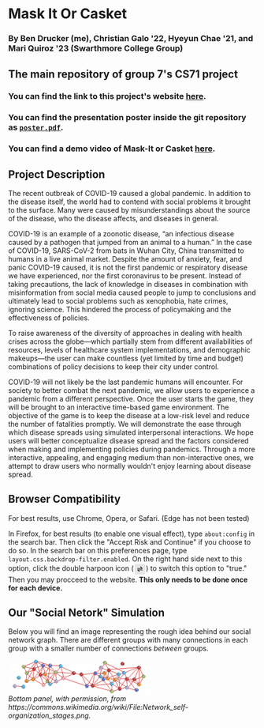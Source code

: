 # Mask It Or Casket
### By Ben Drucker (me), Christian Galo '22, Hyeyun Chae '21, and Mari Quiroz '23 (Swarthmore College Group)
## The main repository of group 7's CS71 project

### You can find the link to this project's website [here](https://ben-drucker.github.io/Mask-It-Or-Casket/).

### You can find the presentation poster inside the git repository as [`poster.pdf`](https://github.com/Ben-Drucker/Mask-It-Or-Casket/blob/master/poster.pdf).

### You can find a demo video of Mask-It or Casket [here](https://www.youtube.com/watch?v=4icUOo1R2F8). 

## Project Description

The recent outbreak of COVID-19 caused a global pandemic. In addition to the disease itself, the world had to contend with social problems it brought to the surface. Many were caused by misunderstandings about the source of the disease, who the disease affects, and diseases in general. 

COVID-19 is an example of a zoonotic disease, “an infectious disease caused by a pathogen that jumped from an animal to a human.” In the case of COVID-19, SARS-CoV-2 from bats in Wuhan City, China transmitted to humans in a live animal market. Despite the amount of anxiety, fear, and panic COVID-19 caused, it is not the first pandemic or respiratory disease we have experienced, nor the first coronavirus to be present. Instead of taking precautions, the lack of knowledge in diseases in combination with misinformation from social media caused people to jump to conclusions and ultimately lead to social problems such as xenophobia, hate crimes, ignoring science. This hindered the process of policymaking and the effectiveness of policies.

To raise awareness of the diversity of approaches in dealing with health crises across the globe—which partially stem from different availabilities of resources, levels of healthcare system implementations, and demographic makeups—the user can make countless (yet limited by time and budget) combinations of policy decisions to keep their city under control. 

COVID-19 will not likely be the last pandemic humans will encounter. For society to better combat the next pandemic, we allow users to experience a pandemic from a different perspective. Once the user starts the game, they will be brought to an interactive time-based game environment. The objective of the game is to keep the disease at a low-risk level and reduce the number of fatalities promptly. We will demonstrate the ease through which disease spreads using simulated interpersonal interactions. We hope users will better conceptualize disease spread and the factors considered when making and implementing policies during pandemics. Through a more interactive, appealing, and engaging medium than non-interactive ones, we attempt to draw users who normally wouldn't enjoy learning about disease spread.

## Browser Compatibility

For best results, use Chrome, Opera, or Safari. (Edge has not been tested)

In Firefox, for best results (to enable one visual effect), type `about:config` in the search bar. Then click the "Accept Risk and Continue" if you choose to do so. In the search bar on this preferences page, type `layout.css.backdrop-filter.enabled`. On the right hand side next to this option, click the double harpoon icon (<img alt="Network Explainer" src="Images/DoubleHarpoon.png" width="25" align="center">) to switch this option to "true." Then you may procceed to the website. **This only needs to be done once for each device.**
## Our "Social Netork" Simulation
Below you will find an image representing the rough idea behind our social network graph. There are different groups with many connections in each group with a smaller number of connections _between_ groups. 

<img alt="Network Explainer" src="Images/NetworkExplainer.png" width="300" align="center">

<figcaption><i >Bottom panel, with permission, from <a>https://commons.wikimedia.org/wiki/File:Network_self-organization_stages.png.</a></i></figcaption>
